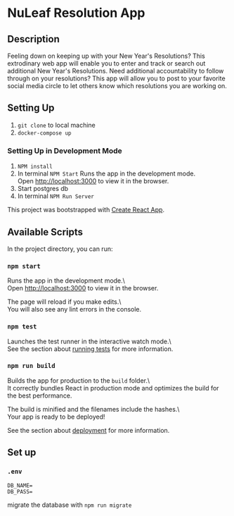 # NuLeaf Resolution App

## Description
Feeling down on keeping up with your New Year's Resolutions?  This extrodinary web app will enable you to enter and track or search out additional New Year's Resolutions.  Need additional accountability to follow through on your resolutions? This app will allow you to post to your favorite social media circle to let others know which resolutions you are working on.

## Setting Up 
1. `git clone` to local machine
2.  `docker-compose up`
### Setting Up in Development Mode
1. `NPM install`
2. In terminal `NPM Start` 
  Runs the app in the development mode.\
  Open [http://localhost:3000](http://localhost:3000) to view it in the browser.
3. Start postgres db
4. In terminal `NPM Run Server`

This project was bootstrapped with [Create React App](https://github.com/facebook/create-react-app).	

## Available Scripts	

In the project directory, you can run:	

### `npm start`	

Runs the app in the development mode.\	
Open [http://localhost:3000](http://localhost:3000) to view it in the browser.	

The page will reload if you make edits.\	
You will also see any lint errors in the console.	

### `npm test`	

Launches the test runner in the interactive watch mode.\	
See the section about [running tests](https://facebook.github.io/create-react-app/docs/running-tests) for more information.	

### `npm run build`	

Builds the app for production to the `build` folder.\	
It correctly bundles React in production mode and optimizes the build for the best performance.	

The build is minified and the filenames include the hashes.\	
Your app is ready to be deployed!	

See the section about [deployment](https://facebook.github.io/create-react-app/docs/deployment) for more information.

## Set up

### `.env`

```
DB_NAME=
DB_PASS=
```

migrate the database with `npm run migrate`
